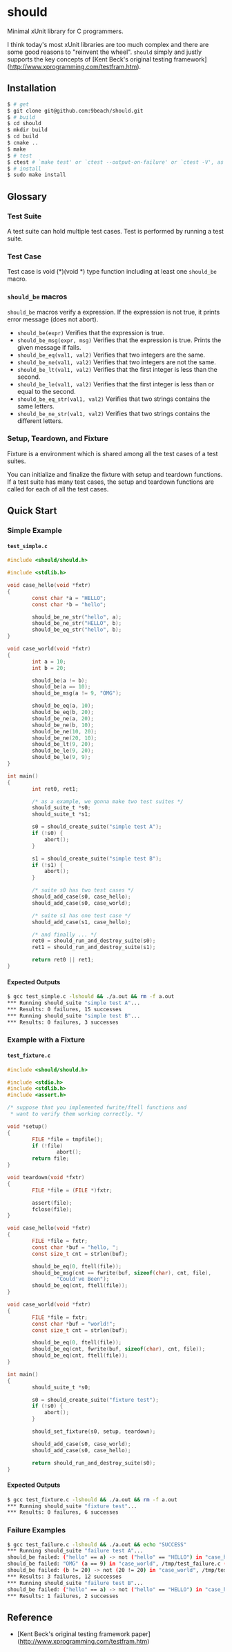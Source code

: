 # should

Minimal xUnit library for C programmers.

I think today's most xUnit libraries are too much complex and there are
some good reasons to "reinvent the wheel". `should` simply and justly supports 
the key concepts of [Kent Beck's original testing framework]
(http://www.xprogramming.com/testfram.htm).

## Installation

```bash
$ # get
$ git clone git@github.com:9beach/should.git
$ # build
$ cd should
$ mkdir build
$ cd build
$ cmake ..
$ make
$ # test
$ ctest # `make test' or `ctest --output-on-failure' or `ctest -V', as you like
$ # install
$ sudo make install
```

## Glossary

### Test Suite

A test suite can hold multiple test cases. Test is performed by running a test 
suite.

### Test Case

Test case is void (*)(void *) type function including at least one `should_be` 
macro.

### `should_be` macros

`should_be` macros verify a expression. If the expression is not true, 
it prints error message (does not abort).

* `should_be(expr)` Verifies that the expression is true.
* `should_be_msg(expr, msg)` Verifies that the expression is true. Prints 
the given message if fails.
* `should_be_eq(val1, val2)` Verifies that two integers are the same.
* `should_be_ne(val1, val2)` Verifies that two integers are not the same.
* `should_be_lt(val1, val2)` Verifies that the first integer is less than the 
second.
* `should_be_le(val1, val2)` Verifies that the first integer is less than or 
equal to the second.
* `should_be_eq_str(val1, val2)` Verifies that two strings contains the same 
letters.
* `should_be_ne_str(val1, val2)` Verifies that two strings contains the
different letters.

### Setup, Teardown, and Fixture
Fixture is a environment which is shared among all the test cases of a test
suites.

You can initialize and finalize the fixture with setup and teardown functions.
If a test suite has many test cases, the setup and teardown functions are
called for each of all the test cases.
## Quick Start

### Simple Example
#### `test_simple.c`
```C
#include <should/should.h>

#include <stdlib.h>

void case_hello(void *fxtr)
{
        const char *a = "HELLO";
        const char *b = "hello";

        should_be_ne_str("hello", a);
        should_be_ne_str("HELLO", b);
        should_be_eq_str("hello", b);
}

void case_world(void *fxtr)
{
        int a = 10;
        int b = 20;

        should_be(a != b);
        should_be(a == 10);
        should_be_msg(a != 9, "OMG");

        should_be_eq(a, 10);
        should_be_eq(b, 20);
        should_be_ne(a, 20);
        should_be_ne(b, 10);
        should_be_ne(10, 20);
        should_be_ne(20, 10);
        should_be_lt(9, 20);
        should_be_le(9, 20);
        should_be_le(9, 9);
}

int main()
{
        int ret0, ret1;

        /* as a example, we gonna make two test suites */
        should_suite_t *s0;
        should_suite_t *s1;

        s0 = should_create_suite("simple test A");
        if (!s0) {
            abort();
        }

        s1 = should_create_suite("simple test B");
        if (!s1) {
            abort();
        }

        /* suite s0 has two test cases */
        should_add_case(s0, case_hello);
        should_add_case(s0, case_world);

        /* suite s1 has one test case */
        should_add_case(s1, case_hello);

        /* and finally ... */
        ret0 = should_run_and_destroy_suite(s0);
        ret1 = should_run_and_destroy_suite(s1);

        return ret0 || ret1;
}
```

#### Expected Outputs
```bash
$ gcc test_simple.c -lshould && ./a.out && rm -f a.out
*** Running should_suite "simple test A"...
*** Results: 0 failures, 15 successes
*** Running should_suite "simple test B"...
*** Results: 0 failures, 3 successes
```

### Example with a Fixture
#### `test_fixture.c`
```C
#include <should/should.h>

#include <stdio.h>
#include <stdlib.h>
#include <assert.h>

/* suppose that you implemented fwrite/ftell functions and
 * want to verify them working correctly. */

void *setup()
{
        FILE *file = tmpfile();
        if (!file)
                abort();
        return file;
}

void teardown(void *fxtr)
{
        FILE *file = (FILE *)fxtr;

        assert(file);
        fclose(file);
}

void case_hello(void *fxtr)
{
        FILE *file = fxtr;
        const char *buf = "hello, ";
        const size_t cnt = strlen(buf);

        should_be_eq(0, ftell(file));
        should_be_msg(cnt == fwrite(buf, sizeof(char), cnt, file),
                "Could've Been");
        should_be_eq(cnt, ftell(file));
}

void case_world(void *fxtr)
{
        FILE *file = fxtr;
        const char *buf = "world!";
        const size_t cnt = strlen(buf);

        should_be_eq(0, ftell(file));
        should_be_eq(cnt, fwrite(buf, sizeof(char), cnt, file));
        should_be_eq(cnt, ftell(file));
}

int main()
{
        should_suite_t *s0;

        s0 = should_create_suite("fixture test");
        if (!s0) {
            abort();
        }

        should_set_fixture(s0, setup, teardown);

        should_add_case(s0, case_world);
        should_add_case(s0, case_hello);

        return should_run_and_destroy_suite(s0);
}
```

#### Expected Outputs
```bash
$ gcc test_fixture.c -lshould && ./a.out && rm -f a.out
*** Running should_suite "fixture test"...
*** Results: 0 failures, 6 successes
```
### Failure Examples
```bash
$ gcc test_failure.c -lshould && ./a.out && echo "SUCCESS"
*** Running should_suite "failure test A"...
should_be failed: ("hello" == a) -> not ("hello" == "HELLO") in "case_hello", /tmp/test_failure.c (10)
should_be failed: "OMG" (a == 9) in "case_world", /tmp/test_failure.c (22)
should_be failed: (b != 20) -> not (20 != 20) in "case_world", /tmp/test_failure.c (25)
*** Results: 3 failures, 12 successes
*** Running should_suite "failure test B"...
should_be failed: ("hello" == a) -> not ("hello" == "HELLO") in "case_hello", /tmp/test_failure.c (10)
*** Results: 1 failures, 2 successes
```
## Reference
* [Kent Beck's original testing framework paper]
(http://www.xprogramming.com/testfram.htm)
